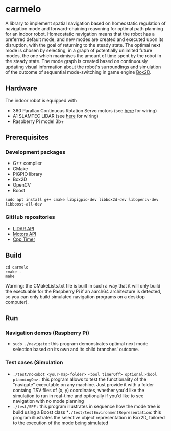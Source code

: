 # carmelo
A library to implement spatial navigation based on homeostatic regulation of navigation mode and forward-chaining reasoning for optimal path planning for an indoor robot. Homeostatic navigation means that the robot has a preferred default mode, and new modes are created and executed upon its disruption, with the goal of returning to the steady state. The optimal next mode is chosen by selecting, in a graph of potentially unlimited future modes, the one which maximises the amount of time spent by the robot in the steady state. The mode graph is created based on continuously updating visual information about the robot's surroundings and simulation of the outcome of sequential mode-switching in game engine [Box2D](https://github.com/erincatto/box2d).

## Hardware
The indoor robot is equipped with 
* 360 Parallax Continuous Rotation Servo motors (see [here](https://github.com/berndporr/alphabot/blob/main/alphabot.cpp) for wiring)
* A1 SLAMTEC LIDAR (see [here](https://github.com/berndporr/rplidar_rpi) for wiring)
* Raspberry Pi model 3b+

## Prerequisites
### Development packages

* G++ compiler
* CMake
* PiGPIO library
* Box2D
* OpenCV
* Boost

`sudo apt install g++ cmake libpigpio-dev libbox2d-dev libopencv-dev libboost-all-dev`

### GitHub repositories

* [LIDAR API](https://github.com/berndporr/rplidar_rpi)
* [Motors API](https://github.com/berndporr/alphabot)
* [Cpp Timer](https://github.com/berndporr/cppTimer)

## Build
```
cd carmelo
cmake .
make
```
Warning: the CMakeLists.txt file is built in such a way that it will only build the exectuable for the Raspberry Pi if an aarch64 architecture is detected, so you can only build simulated navigation programs on a desktop computer).

## Run
### Navigation demos (Raspberry Pi)
* `sudo ./navigate` : this program demonstrates optimal next mode selection based on its own and its child branches' outcome. 
### Test cases (Simulation
* `./test/noRobot <your-map-folder> <bool timerOff> optional:<bool planningOn>` : this program allows to test the functionality of the "navigate" executable on any machine. Just provide it with a folder containg TSV files of (x, y) coordinates, whether you'd like the simulation to run in real-time and optionally if you'd like to see navigation with no mode planning
* `./test/SPF` : this program illustrates in sequence how the mode tree is build using a Boost class
*`./test/testEnvironmentRepresentation`: this program illustrates the selective object representation in Box2D, tailored to the execution of the mode being simulated
